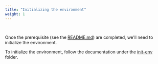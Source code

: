 ```yaml
---
title: "Initializing the environment"
weight: 1
---
```

</br>

Once the prerequisite (see the [README.md](../README.md#prerequisites)) are completed, we'll need to initialize the environment.

To initialize the environment, follow the documentation under the [init-env](../init-env) folder.